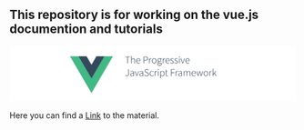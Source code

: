 This repository is for working on the vue.js documention and tutorials
---

![vue.js Header Image](./assets/vuejs_sample_img.png)

Here you can find a [Link](https://www.vuemastery.com/courses/intro-to-vue-js/) to the material.